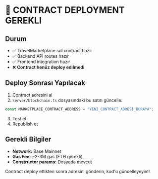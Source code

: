 # 🚨 CONTRACT DEPLOYMENT GEREKLI

## Durum
- ✅ TravelMarketplace.sol contract hazır
- ✅ Backend API routes hazır  
- ✅ Frontend integration hazır
- ❌ **Contract henüz deploy edilmedi**

## Deploy Sonrası Yapılacak
1. Contract adresini al
2. `server/blockchain.ts` dosyasındaki bu satırı güncelle:
```typescript
const MARKETPLACE_CONTRACT_ADDRESS = "YENİ_CONTRACT_ADRESİ_BURAYA";
```
3. Test et
4. Republish et

## Gerekli Bilgiler
- **Network:** Base Mainnet
- **Gas Fee:** ~2-3M gas (ETH gerekli)
- **Constructor params:** Dosyada mevcut

Contract deploy ettikten sonra adresini gönderin, kod'u güncelleyeyim!